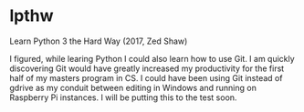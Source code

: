 # lpthw
Learn Python 3 the Hard Way (2017, Zed Shaw)

I figured, while learing Python I could also learn how to use Git.  I am quickly discovering Git would have greatly increased my productivity for the first half of my masters program in CS.  I could have been using Git instead of gdrive as my conduit between editing in Windows and running on Raspberry Pi instances.  I will be putting this to the test soon.